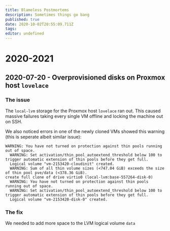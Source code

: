 ```yaml
---
title: Blameless Postmortems
description: Sometimes things go bang
published: true
date: 2020-10-02T20:55:09.711Z
tags: 
editor: undefined
---
```


# 2020-2021


## 2020-07-20 - Overprovisioned disks on Proxmox host `lovelace`

### The issue
The `local-lvm` storage for the Proxmox host `lovelace` ran out. This caused
massive failures taking every single VM offline and locking the machine out on SSH.

We also noticed errors in one of the newly cloned VMs showed this warning (this is seperate albeit similar issue):

``` 
WARNING: You have not turned on protection against thin pools running out of space.
  WARNING: Set activation/thin_pool_autoextend_threshold below 100 to trigger automatic extension of thin pools before they get full.
  Logical volume "vm-2153420-cloudinit" created.
  WARNING: Sum of all thin volume sizes (<747.04 GiB) exceeds the size of thin pool pve/data (<378.36 GiB).
create full clone of drive virtio0 (local-lvm:base-557264-disk-0)
  WARNING: You have not turned on protection against thin pools running out of space.
  WARNING: Set activation/thin_pool_autoextend_threshold below 100 to trigger automatic extension of thin pools before they get full.
  Logical volume "vm-2153420-disk-0" created.
```

### The fix

We needed to add more space to the LVM logical volume `data`

